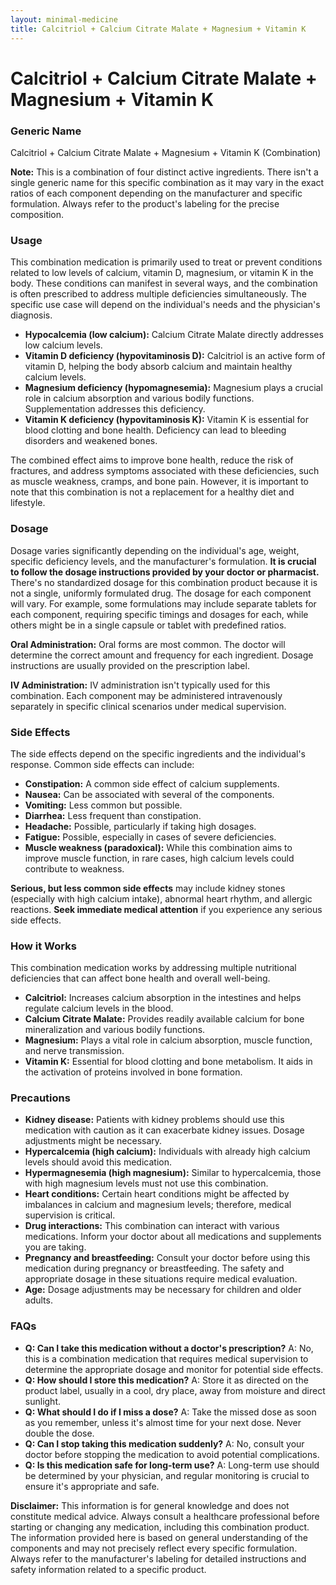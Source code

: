 ```yaml
---
layout: minimal-medicine
title: Calcitriol + Calcium Citrate Malate + Magnesium + Vitamin K
---
```


# Calcitriol + Calcium Citrate Malate + Magnesium + Vitamin K
### Generic Name
Calcitriol + Calcium Citrate Malate + Magnesium + Vitamin K (Combination)

**Note:**  This is a combination of four distinct active ingredients.  There isn't a single generic name for this specific combination as it may vary in the exact ratios of each component depending on the manufacturer and specific formulation.  Always refer to the product's labeling for the precise composition.

### Usage

This combination medication is primarily used to treat or prevent conditions related to low levels of calcium, vitamin D, magnesium, or vitamin K in the body. These conditions can manifest in several ways, and the combination is often prescribed to address multiple deficiencies simultaneously.  The specific use case will depend on the individual's needs and the physician's diagnosis.

* **Hypocalcemia (low calcium):**  Calcium Citrate Malate directly addresses low calcium levels.
* **Vitamin D deficiency (hypovitaminosis D):** Calcitriol is an active form of vitamin D, helping the body absorb calcium and maintain healthy calcium levels.
* **Magnesium deficiency (hypomagnesemia):** Magnesium plays a crucial role in calcium absorption and various bodily functions. Supplementation addresses this deficiency.
* **Vitamin K deficiency (hypovitaminosis K):** Vitamin K is essential for blood clotting and bone health. Deficiency can lead to bleeding disorders and weakened bones.

The combined effect aims to improve bone health, reduce the risk of fractures, and address symptoms associated with these deficiencies, such as muscle weakness, cramps, and bone pain.  However, it is important to note that this combination is not a replacement for a healthy diet and lifestyle.


### Dosage

Dosage varies significantly depending on the individual's age, weight, specific deficiency levels, and the manufacturer's formulation.  **It is crucial to follow the dosage instructions provided by your doctor or pharmacist.**  There's no standardized dosage for this combination product because it is not a single, uniformly formulated drug. The dosage for each component will vary.  For example, some formulations may include separate tablets for each component, requiring specific timings and dosages for each, while others might be in a single capsule or tablet with predefined ratios.

**Oral Administration:**  Oral forms are most common.  The doctor will determine the correct amount and frequency for each ingredient.  Dosage instructions are usually provided on the prescription label.

**IV Administration:**  IV administration isn't typically used for this combination.  Each component may be administered intravenously separately in specific clinical scenarios under medical supervision.


### Side Effects

The side effects depend on the specific ingredients and the individual's response.  Common side effects can include:

* **Constipation:**  A common side effect of calcium supplements.
* **Nausea:**  Can be associated with several of the components.
* **Vomiting:**  Less common but possible.
* **Diarrhea:**  Less frequent than constipation.
* **Headache:**  Possible, particularly if taking high dosages.
* **Fatigue:**  Possible, especially in cases of severe deficiencies.
* **Muscle weakness (paradoxical):**  While this combination aims to improve muscle function, in rare cases, high calcium levels could contribute to weakness.

**Serious, but less common side effects** may include kidney stones (especially with high calcium intake), abnormal heart rhythm, and allergic reactions.  **Seek immediate medical attention** if you experience any serious side effects.


### How it Works

This combination medication works by addressing multiple nutritional deficiencies that can affect bone health and overall well-being.

* **Calcitriol:**  Increases calcium absorption in the intestines and helps regulate calcium levels in the blood.
* **Calcium Citrate Malate:**  Provides readily available calcium for bone mineralization and various bodily functions.
* **Magnesium:**  Plays a vital role in calcium absorption, muscle function, and nerve transmission.
* **Vitamin K:**  Essential for blood clotting and bone metabolism.  It aids in the activation of proteins involved in bone formation.


### Precautions

* **Kidney disease:**  Patients with kidney problems should use this medication with caution as it can exacerbate kidney issues.  Dosage adjustments might be necessary.
* **Hypercalcemia (high calcium):**  Individuals with already high calcium levels should avoid this medication.
* **Hypermagnesemia (high magnesium):**  Similar to hypercalcemia, those with high magnesium levels must not use this combination.
* **Heart conditions:**  Certain heart conditions might be affected by imbalances in calcium and magnesium levels; therefore, medical supervision is critical.
* **Drug interactions:**  This combination can interact with various medications.  Inform your doctor about all medications and supplements you are taking.
* **Pregnancy and breastfeeding:** Consult your doctor before using this medication during pregnancy or breastfeeding.  The safety and appropriate dosage in these situations require medical evaluation.
* **Age:**  Dosage adjustments may be necessary for children and older adults.


### FAQs

* **Q: Can I take this medication without a doctor's prescription?** A: No, this is a combination medication that requires medical supervision to determine the appropriate dosage and monitor for potential side effects.
* **Q: How should I store this medication?** A: Store it as directed on the product label, usually in a cool, dry place, away from moisture and direct sunlight.
* **Q: What should I do if I miss a dose?** A: Take the missed dose as soon as you remember, unless it's almost time for your next dose. Never double the dose.
* **Q: Can I stop taking this medication suddenly?** A: No, consult your doctor before stopping the medication to avoid potential complications.
* **Q: Is this medication safe for long-term use?** A:  Long-term use should be determined by your physician, and regular monitoring is crucial to ensure it's appropriate and safe.


**Disclaimer:** This information is for general knowledge and does not constitute medical advice.  Always consult a healthcare professional before starting or changing any medication, including this combination product. The information provided here is based on general understanding of the components and may not precisely reflect every specific formulation.  Always refer to the manufacturer's labeling for detailed instructions and safety information related to a specific product.
